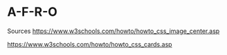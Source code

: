 # A-F-R-O

Sources
https://www.w3schools.com/howto/howto_css_image_center.asp

https://www.w3schools.com/howto/howto_css_cards.asp